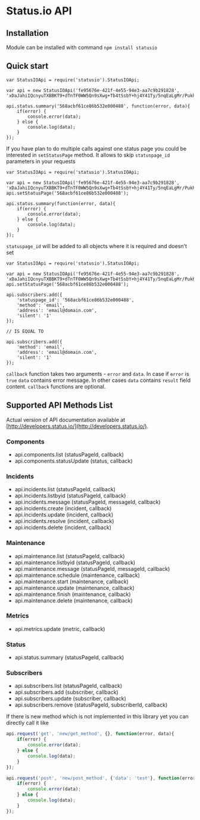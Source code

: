 # Status.io API

## Installation

Module can be installed with command `npm install statusio`

## Quick start

```
var StatusIOApi = require('statusio').StatusIOApi;

var api = new StatusIOApi('fe95676e-421f-4e55-94e3-aa7c9b291828', 'xDaJahiIQcnyuTXBBKT9+dTnTF0WW5Qn9sXwg+Tb4tSsbY+hj4Y41Ty/5nqEaLgMr/PukhDwwjWwIqsyeH7q2Q==')

api.status.summary('568acbf61ce86b532e000488', function(error, data){
    if(error) {
        console.error(data);
    } else {
        console.log(data);
    }
});
```

If you have plan to do multiple calls against one status page you could be interested in `setStatusPage` method. It allows to skip `statuspage_id` parameters in your requests

```
var StatusIOApi = require('statusio').StatusIOApi;

var api = new StatusIOApi('fe95676e-421f-4e55-94e3-aa7c9b291828', 'xDaJahiIQcnyuTXBBKT9+dTnTF0WW5Qn9sXwg+Tb4tSsbY+hj4Y41Ty/5nqEaLgMr/PukhDwwjWwIqsyeH7q2Q==')
api.setStatusPage('568acbf61ce86b532e000488');

api.status.summary(function(error, data){
    if(error) {
        console.error(data);
    } else {
        console.log(data);
    }
});
```

`statuspage_id` will be added to all objects where it is required and doesn't set

```
var StatusIOApi = require('statusio').StatusIOApi;

var api = new StatusIOApi('fe95676e-421f-4e55-94e3-aa7c9b291828', 'xDaJahiIQcnyuTXBBKT9+dTnTF0WW5Qn9sXwg+Tb4tSsbY+hj4Y41Ty/5nqEaLgMr/PukhDwwjWwIqsyeH7q2Q==')
api.setStatusPage('568acbf61ce86b532e000488');

api.subscribers.add({
    'statuspage_id': '568acbf61ce86b532e000488',
    'method': 'email',
    'address': 'email@domain.com',
    'silent': '1'
});

// IS EQUAL TO

api.subscribers.add({
    'method': 'email',
    'address': 'email@domain.com',
    'silent': '1'
});
```

`callback` function takes two arguments - `error` and `data`. In case if `error` is `true` `data` contains error message. In other cases `data` contains `result` field content. `callback` functions are optional.

## Supported API Methods List

Actual version of API documentation available at [http://developers.status.io/](http://developers.status.io/).

### Components

- api.components.list (statusPageId, callback)
- api.components.statusUpdate (status, callback)

### Incidents

- api.incidents.list (statusPageId, callback)
- api.incidents.listbyid (statusPageId, callback)
- api.incidents.message (statusPageId, messageId, callback)
- api.incidents.create (incident, callback)
- api.incidents.update (incident, callback)
- api.incidents.resolve (incident, callback)
- api.incidents.delete (incident, callback)

### Maintenance

- api.maintenance.list (statusPageId, callback)
- api.maintenance.listbyid (statusPageId, callback)
- api.maintenance.message (statusPageId, messageId, callback)
- api.maintenance.schedule (maintenance, callback)
- api.maintenance.start (maintenance, callback)
- api.maintenance.update (maintenance, callback)
- api.maintenance.finish (maintenance, callback)
- api.maintenance.delete (maintenance, callback)

### Metrics

- api.metrics.update (metric, callback)

### Status

- api.status.summary (statusPageId, callback)

### Subscribers

- api.subscribers.list (statusPageId, callback)
- api.subscribers.add (subscriber, callback)
- api.subscribers.update (subscriber, callback)
- api.subscribers.remove (statusPageId, subscriberId, callback)

If there is new method which is not implemented in this library yet you can directly call it like

```javascript
api.request('get', 'new/get_method', {}, function(error, data){
    if(error) {
        console.error(data);
    } else {
        console.log(data);
    }
});

api.request('post', 'new/post_method', {'data': 'test'}, function(error, data){
    if(error) {
        console.error(data);
    } else {
        console.log(data);
    }
});
```
